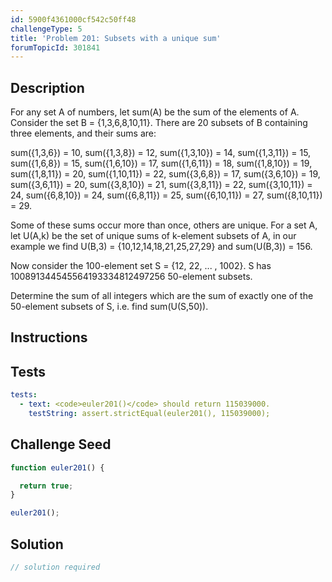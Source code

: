 ```yaml
---
id: 5900f4361000cf542c50ff48
challengeType: 5
title: 'Problem 201: Subsets with a unique sum'
forumTopicId: 301841
---
```


## Description
<section id='description'>
For any set A of numbers, let sum(A) be the sum of the elements of A.
Consider the set B = {1,3,6,8,10,11}. There are 20 subsets of B containing three elements, and their sums are:


sum({1,3,6}) = 10,
sum({1,3,8}) = 12,
sum({1,3,10}) = 14,
sum({1,3,11}) = 15,
sum({1,6,8}) = 15,
sum({1,6,10}) = 17,
sum({1,6,11}) = 18,
sum({1,8,10}) = 19,
sum({1,8,11}) = 20,
sum({1,10,11}) = 22,
sum({3,6,8}) = 17,
sum({3,6,10}) = 19,
sum({3,6,11}) = 20,
sum({3,8,10}) = 21,
sum({3,8,11}) = 22,
sum({3,10,11}) = 24,
sum({6,8,10}) = 24,
sum({6,8,11}) = 25,
sum({6,10,11}) = 27,
sum({8,10,11}) = 29.

Some of these sums occur more than once, others are unique.
For a set A, let U(A,k) be the set of unique sums of k-element subsets of A, in our example we find U(B,3) = {10,12,14,18,21,25,27,29} and sum(U(B,3)) = 156.

Now consider the 100-element set S = {12, 22, ... , 1002}.
S has 100891344545564193334812497256 50-element subsets.

Determine the sum of all integers which are the sum of exactly one of the 50-element subsets of S, i.e. find sum(U(S,50)).
</section>

## Instructions
<section id='instructions'>

</section>

## Tests
<section id='tests'>

```yml
tests:
  - text: <code>euler201()</code> should return 115039000.
    testString: assert.strictEqual(euler201(), 115039000);

```

</section>

## Challenge Seed
<section id='challengeSeed'>

<div id='js-seed'>

```js
function euler201() {

  return true;
}

euler201();
```

</div>



</section>

## Solution
<section id='solution'>

```js
// solution required
```

</section>
